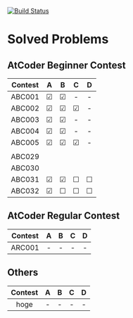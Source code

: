 <!--
# How to use atcoder.sh

``` shellscript:atcoder.sh
./atcoder.sh
```

Input directory name then make directory and change directory automatically.
-->
[![Build Status](https://travis-ci.org/mille-f/atcoder_codes.svg)](https://travis-ci.org/mille-f/atcoder_codes)

# Solved Problems
## AtCoder Beginner Contest


|Contest| A | B | C | D |
|:-----:|:-:|:-:|:-:|:-:|
|ABC001 |&#x2611;|&#x2611;|-|-|
|ABC002 |&#x2611;|&#x2611;|&#x2611;|-|
|ABC003 |&#x2611;|&#x2611;|-|-|
|ABC004 |&#x2611;|&#x2611;|-|-|
|ABC005 |&#x2611;|&#x2611;|&#x2611;|-|
| | | | | |
|ABC029 |||||
|ABC030 |||||
|ABC031 |&#x2611;|&#x2611;|&#x2610;|&#x2610;|
|ABC032 |&#x2611;|&#x2610;|&#x2610;|&#x2610;|

## AtCoder Regular Contest
|Contest| A | B | C | D |
|:-----:|:-:|:-:|:-:|:-:|
|ARC001 |-|-|-|-|

## Others

|Contest| A | B | C | D |
|:-----:|:-:|:-:|:-:|:-:|
|hoge |-|-|-|-|


